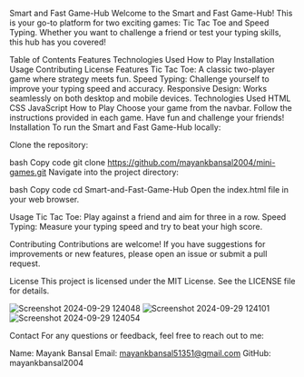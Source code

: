 Smart and Fast Game-Hub
Welcome to the Smart and Fast Game-Hub! This is your go-to platform for two exciting games: Tic Tac Toe and Speed Typing. Whether you want to challenge a friend or test your typing skills, this hub has you covered!

Table of Contents
Features
Technologies Used
How to Play
Installation
Usage
Contributing
License
Features
Tic Tac Toe: A classic two-player game where strategy meets fun.
Speed Typing: Challenge yourself to improve your typing speed and accuracy.
Responsive Design: Works seamlessly on both desktop and mobile devices.
Technologies Used
HTML
CSS
JavaScript
How to Play
Choose your game from the navbar.
Follow the instructions provided in each game.
Have fun and challenge your friends!
Installation
To run the Smart and Fast Game-Hub locally:

Clone the repository:

bash
Copy code
git clone https://github.com/mayankbansal2004/mini-games.git
Navigate into the project directory:

bash
Copy code
cd Smart-and-Fast-Game-Hub
Open the index.html file in your web browser.

Usage
Tic Tac Toe: Play against a friend and aim for three in a row.
Speed Typing: Measure your typing speed and try to beat your high score.

Contributing
Contributions are welcome! If you have suggestions for improvements or new features, please open an issue or submit a pull request.

License
This project is licensed under the MIT License. See the LICENSE file for details.


![Screenshot 2024-09-29 124048](https://github.com/user-attachments/assets/e681223d-3f20-44bb-b5fa-f2ce747ce94b)
![Screenshot 2024-09-29 124101](https://github.com/user-attachments/assets/ea70380b-17ec-442d-8ded-73e7e3410af1)
![Screenshot 2024-09-29 124054](https://github.com/user-attachments/assets/d12eb540-4438-4363-95f5-7603958f4b5f)




Contact
For any questions or feedback, feel free to reach out to me:

Name: Mayank Bansal
Email: mayankbansal51351@gmail.com
GitHub: mayankbansal2004

